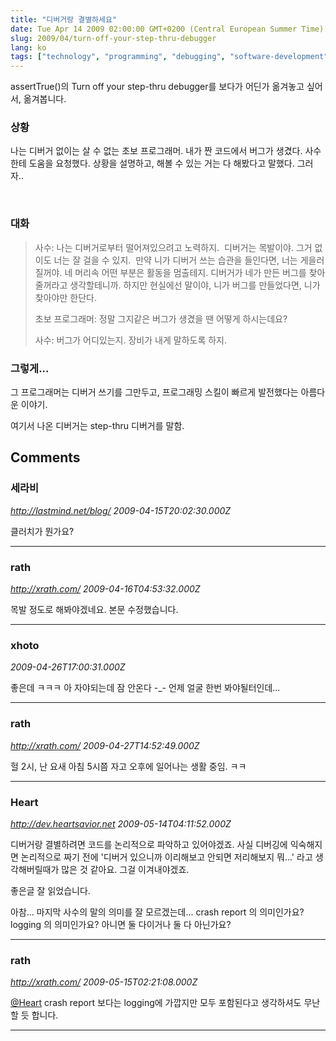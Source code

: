 ```yaml
---
title: "디버거랑 결별하세요"
date: Tue Apr 14 2009 02:00:00 GMT+0200 (Central European Summer Time)
slug: 2009/04/turn-off-your-step-thru-debugger
lang: ko
tags: ["technology", "programming", "debugging", "software-development"]
---
```


assertTrue()의 Turn off your step-thru debugger를 보다가 어딘가 옮겨놓고 싶어서, 옮겨봅니다. 

### 상황 

나는 디버거 없이는 살 수 없는 초보 프로그래머. 내가 짠 코드에서 버그가 생겼다. 사수한테 도움을 요청했다. 상황을 설명하고, 해볼 수 있는 거는 다 해봤다고 말했다. 그러자..

 

### 대화

> 사수: 나는 디버거로부터 떨어져있으려고 노력하지. 
> 디버거는 목발이야. 그거 없이도 너는 잘 걸을 수 있지. 
> 만약 니가 디버거 쓰는 습관을 들인다면, 너는 게을러질꺼야. 네 머리속 어떤 부분은 활동을 멈출테지. 디버거가 네가 만든 버그를 찾아줄꺼라고 생각할테니까. 하지만 현실에선 말이야, 니가 버그를 만들었다면, 니가 찾아야만 한단다. 
> 
> 초보 프로그래머: 정말 그지같은 버그가 생겼을 땐 어떻게 하시는데요? 
> 
> 사수: 버그가 어디있는지. 장비가 내게 말하도록 하지.
 

### 그렇게... 

그 프로그래머는 디버거 쓰기를 그만두고, 프로그래밍 스킬이 빠르게 발전했다는 아름다운 이야기. 

여기서 나온 디버거는 step-thru 디버거를 말함. 

## Comments

### 세라비
*http://lastmind.net/blog/*
*2009-04-15T20:02:30.000Z*

클러치가 뭔가요?

---

### rath
*http://xrath.com/*
*2009-04-16T04:53:32.000Z*

목발 정도로 해봐야겠네요. 본문 수정했습니다.

---

### xhoto
*2009-04-26T17:00:31.000Z*

좋은데 ㅋㅋㅋ
아 자야되는데 잠 안온다 -_-
언제 얼굴 한번 봐야될터인데...

---

### rath
*http://xrath.com/*
*2009-04-27T14:52:49.000Z*

헐 2시, 난 요새 아침 5시쯤 자고 오후에 일어나는 생활 중임. ㅋㅋ

---

### Heart
*http://dev.heartsavior.net*
*2009-05-14T04:11:52.000Z*

디버거랑 결별하려면 코드를 논리적으로 파악하고 있어야겠죠. 사실 디버깅에 익숙해지면 논리적으로 짜기 전에 '디버거 있으니까 이리해보고 안되면 저리해보지 뭐...' 라고 생각해버릴때가 많은 것 같아요. 그걸 이겨내야겠죠.

좋은글 잘 읽었습니다.

아참... 마지막 사수의 말의 의미를 잘 모르겠는데... crash report 의 의미인가요? logging 의 의미인가요? 아니면 둘 다이거나 둘 다 아닌가요?

---

### rath
*http://xrath.com/*
*2009-05-15T02:21:08.000Z*

[@Heart](#comment-8677)
crash report 보다는 logging에 가깝지만 모두 포함된다고 생각하셔도 무난할 듯 합니다.

---
